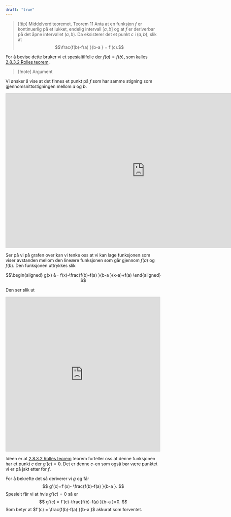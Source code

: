 ```yaml
---
draft: "true"
---
```


> [!tip] Middelverditeoremet, Teorem 11
> Anta at en funksjon $f$ er kontinuerlig på et lukket, endelig intervall $[a,b]$ og at $f$ er deriverbar på det åpne intervallet $(a,b)$. Da eksisterer det et punkt $c$ i $(a,b)$, slik at 
> $$\frac{f(b)-f(a) }{b-a } = f'(c).$$

For å bevise dette bruker vi et spesialtilfelle der $f(a) = f(b)$, som kalles [2.8.3.2 Rolles teorem](Kapittel%202%20-%20derivasjon/2.8.3.2%20Rolles%20teorem.md).

> [!note] Argument 
> 

Vi ønsker å vise at det finnes et punkt på $f$ som har samme stigning som gjennomsnittsstigningen mellom $a$ og $b$.

<iframe src="https://www.desmos.com/calculator/jrlscgp3mb?embed" width="900" height="500" style="border: 1px solid #ccc" frameborder=0></iframe>

Ser på vi på grafen over kan vi tenke oss at vi kan lage funksjonen som viser avstanden mellom den lineære funksjonen som går gjennom $f(a)$ og $f(b)$. Den funksjonen uttrykkes slik

$$\begin{aligned}   g(x)  &= f(x)-\frac{f(b)-f(a) }{b-a }(x-a)+f(a) \end{aligned} $$

Den ser slik ut

<iframe src="https://www.desmos.com/calculator/8oto3entns?embed" width="500" height="500" style="border: 1px solid #ccc" frameborder=0></iframe>

Ideen er at [2.8.3.2 Rolles teorem](Kapittel%202%20-%20derivasjon/2.8.3.2%20Rolles%20teorem.md) teorem forteller oss at denne funksjonen har et punkt $c$ der $g'(c) = 0$. Det er denne $c$-en som også bør være punktet vi er på jakt etter for $f$.

For å bekrefte det så deriverer vi $g$ og får
$$
g'(x)=f'(x)- \frac{f(b)-f(a) }{b-a }.
$$
Spesielt får vi at hvis $g'(c) = 0$ så er 
$$
g'(c) = f'(c)-\frac{f(b)-f(a) }{b-a }=0.
$$
Som betyr at $f'(c) = \frac{f(b)-f(a) }{b-a }$ akkurat som forventet.